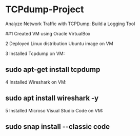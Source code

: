 # TCPdump-Project
Analyze Network Traffic with TCPDump: Build a Logging Tool

##1 Created VM using Oracle VirtualBox

2 Deployed Linux distribution Ubuntu image on VM

3 Installed Tcpdump on VM:

## sudo apt-get install tcpdump

4 Installed Wireshark on VM:

## sudo apt install wireshark -y

5 Installed Microso Visual Studio Code on VM:

## sudo snap install --classic code
